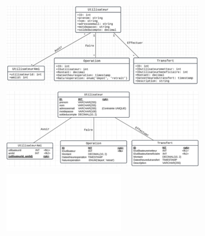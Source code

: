 ![Diagramme de classe UML](Readme/uml.png)

![Modèle physique de données](Readme/physique.png)

![Voir la présentation du projet](Readme/presentation-projet6.pdf)
